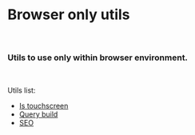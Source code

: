 # Browser only utils

<br />

### Utils to use only within browser environment.

<br />

Utils list:
- [Is touchscreen](https://github.com/CyberCookie/siegel/tree/master/client_core/utils/is_touchscreen)
- [Query build](https://github.com/CyberCookie/siegel/tree/master/client_core/utils/query_build)
- [SEO](https://github.com/CyberCookie/siegel/tree/master/client_core/utils/seo)